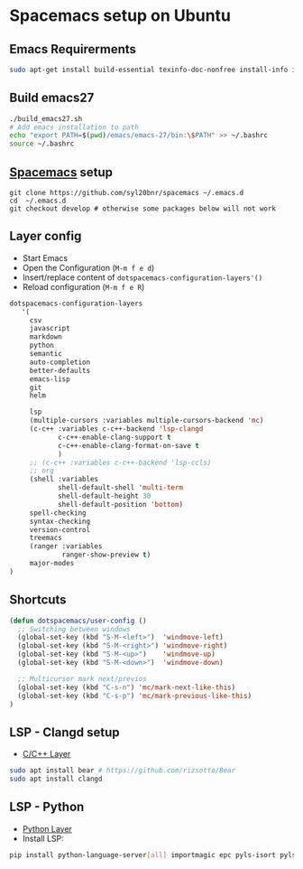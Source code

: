 # Spacemacs setup on Ubuntu

## Emacs Requirerments
```bash
sudo apt-get install build-essential texinfo-doc-nonfree install-info info libx11-dev libxpm-dev libjpeg-dev libpng-dev libgif-dev libtiff-dev libgtk2.0-dev libncurses5-dev libxpm-dev automake autoconf libgnutls28-dev texinfo
```

## Build emacs27

```bash
./build_emacs27.sh
# Add emacs installation to path
echo "export PATH=$(pwd)/emacs/emacs-27/bin:\$PATH" >> ~/.bashrc
source ~/.bashrc
```

## [Spacemacs](https://www.spacemacs.org/) setup

```
git clone https://github.com/syl20bnr/spacemacs ~/.emacs.d
cd  ~/.emacs.d
git checkout develop # otherwise some packages below will not work
```

## Layer config

* Start Emacs 
* Open the Configuration (`M-m f e d`)
* Insert/replace content of `dotspacemacs-configuration-layers'()`
* Reload configuration (`M-m f e R`)

```lisp
dotspacemacs-configuration-layers
   '(
     csv
     javascript
     markdown
     python
     semantic
     auto-completion
     better-defaults
     emacs-lisp
     git
     helm

     lsp
     (multiple-cursors :variables multiple-cursors-backend 'mc)
     (c-c++ :variables c-c++-backend 'lsp-clangd
            c-c++-enable-clang-support t
            c-c++-enable-clang-format-on-save t
            )
     ;; (c-c++ :variables c-c++-backend 'lsp-ccls)
     ;; org
     (shell :variables
            shell-default-shell 'multi-term
            shell-default-height 30
            shell-default-position 'bottom)
     spell-checking
     syntax-checking
     version-control
     treemacs
     (ranger :variables
             ranger-show-preview t)
     major-modes
)
```

## Shortcuts
```lisp
(defun dotspacemacs/user-config ()
  ;; Switching between windows
  (global-set-key (kbd "S-M-<left>")  'windmove-left)
  (global-set-key (kbd "S-M-<right>") 'windmove-right)
  (global-set-key (kbd "S-M-<up>")    'windmove-up)
  (global-set-key (kbd "S-M-<down>")  'windmove-down)

  ;; Multicursor mark next/previos
  (global-set-key (kbd "C-s-n") 'mc/mark-next-like-this)
  (global-set-key (kbd "C-s-p") 'mc/mark-previous-like-this)
)

```

## LSP - Clangd setup
* [C/C++ Layer](https://develop.spacemacs.org/layers/+lang/c-c++/README.html)

```bash
sudo apt install bear # https://github.com/rizsotto/Bear
sudo apt install clangd
```

## LSP - Python
* [Python Layer](https://develop.spacemacs.org/layers/+lang/python/README.html)
* Install LSP:
```bash
pip install python-language-server[all] importmagic epc pyls-isort pyls-mypy pyls-black
```


